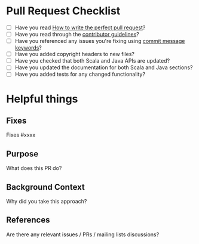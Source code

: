 <!--- Copyright (C) from 2022 The Play Framework Contributors <https://github.com/playframework>, 2011-2021 Lightbend Inc. <https://www.lightbend.com> -->

# Pull Request Checklist

* [ ] Have you read [How to write the perfect pull request](https://github.blog/2015-01-21-how-to-write-the-perfect-pull-request/)?
* [ ] Have you read through the [contributor guidelines](https://www.playframework.com/contributing)?
* [ ] Have you referenced any issues you're fixing using [commit message keywords](https://docs.github.com/en/issues/tracking-your-work-with-issues/linking-a-pull-request-to-an-issue)?
* [ ] Have you added copyright headers to new files?
* [ ] Have you checked that both Scala and Java APIs are updated?
* [ ] Have you updated the documentation for both Scala and Java sections?
* [ ] Have you added tests for any changed functionality?

# Helpful things

## Fixes

Fixes #xxxx

## Purpose

What does this PR do?

## Background Context

Why did you take this approach?

## References

Are there any relevant issues / PRs / mailing lists discussions?
